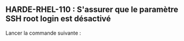## HARDE-RHEL-110 : S'assurer que le paramètre SSH root login est désactivé

Lancer la commande suivante :

